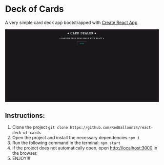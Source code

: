 # Deck of Cards

A very simple card deck app bootstrapped with [Create React App](https://github.com/facebook/create-react-app).

![Alt Text](public/images/cards.gif)

## Instructions:
1. Clone the project
   ``` git clone https://github.com/RedBalloon24/react-deck-of-cards ```
2. Open the project and install the necessary dependencies
    ``` npm i ```
3. Run the following command in the terminal:
   ``` npm start ```
4. If the project does not automatically open, open [http://localhost:3000](http://localhost:3000) in the browser. 
5. ENJOY!!!